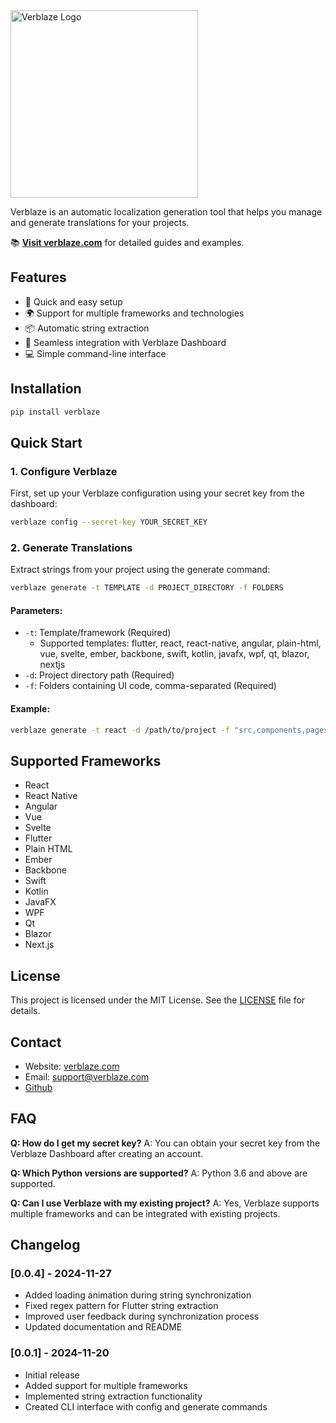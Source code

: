 <a href="https://verblaze.com">
  <img src="logo.png" alt="Verblaze Logo" width="300"/>
</a>

Verblaze is an automatic localization generation tool that helps you manage and generate translations for your projects.

📚 **[Visit verblaze.com](https://verblaze.com)** for detailed guides and examples.

## Features

- 🚀 Quick and easy setup
- 🌍 Support for multiple frameworks and technologies
- 📦 Automatic string extraction
- 🔄 Seamless integration with Verblaze Dashboard
- 💻 Simple command-line interface

## Installation

```bash
pip install verblaze
```

## Quick Start

### 1. Configure Verblaze

First, set up your Verblaze configuration using your secret key from the dashboard:

```bash
verblaze config --secret-key YOUR_SECRET_KEY
```

### 2. Generate Translations

Extract strings from your project using the generate command:

```bash
verblaze generate -t TEMPLATE -d PROJECT_DIRECTORY -f FOLDERS
```

#### Parameters:

- `-t`: Template/framework (Required)
  - Supported templates: flutter, react, react-native, angular, plain-html, vue, svelte, ember, backbone, swift, kotlin, javafx, wpf, qt, blazor, nextjs
- `-d`: Project directory path (Required)
- `-f`: Folders containing UI code, comma-separated (Required)

#### Example:

```bash
verblaze generate -t react -d /path/to/project -f "src,components,pages"
```

## Supported Frameworks

- React
- React Native
- Angular
- Vue
- Svelte
- Flutter
- Plain HTML
- Ember
- Backbone
- Swift
- Kotlin
- JavaFX
- WPF
- Qt
- Blazor
- Next.js

## License

This project is licensed under the MIT License. See the [LICENSE](LICENSE) file for details.

## Contact

- Website: [verblaze.com](https://verblaze.com)
- Email: support@verblaze.com
- [Github](https://github.com/Verblaze)

## FAQ

**Q: How do I get my secret key?**
A: You can obtain your secret key from the Verblaze Dashboard after creating an account.

**Q: Which Python versions are supported?**
A: Python 3.6 and above are supported.

**Q: Can I use Verblaze with my existing project?**
A: Yes, Verblaze supports multiple frameworks and can be integrated with existing projects.

## Changelog

### [0.0.4] - 2024-11-27

- Added loading animation during string synchronization
- Fixed regex pattern for Flutter string extraction
- Improved user feedback during synchronization process
- Updated documentation and README

### [0.0.1] - 2024-11-20

- Initial release
- Added support for multiple frameworks
- Implemented string extraction functionality
- Created CLI interface with config and generate commands
